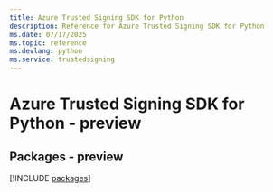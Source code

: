 ```yaml
---
title: Azure Trusted Signing SDK for Python
description: Reference for Azure Trusted Signing SDK for Python
ms.date: 07/17/2025
ms.topic: reference
ms.devlang: python
ms.service: trustedsigning
---
```

# Azure Trusted Signing SDK for Python - preview
## Packages - preview
[!INCLUDE [packages](trusted-signing-index.md)]